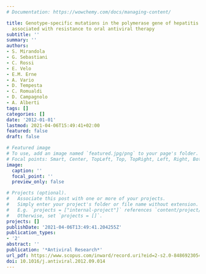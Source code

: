```yaml
---
# Documentation: https://wowchemy.com/docs/managing-content/

title: Genotype-specific mutations in the polymerase gene of hepatitis B virus potentially
  associated with resistance to oral antiviral therapy
subtitle: ''
summary: ''
authors:
- S. Mirandola
- G. Sebastiani
- C. Rossi
- E. Velo
- E.M. Erne
- A. Vario
- D. Tempesta
- C. Romualdi
- D. Campagnolo
- A. Alberti
tags: []
categories: []
date: '2012-01-01'
lastmod: 2021-04-06T15:49:41+02:00
featured: false
draft: false

# Featured image
# To use, add an image named `featured.jpg/png` to your page's folder.
# Focal points: Smart, Center, TopLeft, Top, TopRight, Left, Right, BottomLeft, Bottom, BottomRight.
image:
  caption: ''
  focal_point: ''
  preview_only: false

# Projects (optional).
#   Associate this post with one or more of your projects.
#   Simply enter your project's folder or file name without extension.
#   E.g. `projects = ["internal-project"]` references `content/project/deep-learning/index.md`.
#   Otherwise, set `projects = []`.
projects: []
publishDate: '2021-04-06T13:49:41.204255Z'
publication_types:
- '2'
abstract: ''
publication: '*Antiviral Research*'
url_pdf: https://www.scopus.com/inward/record.uri?eid=2-s2.0-84869230547&doi=10.1016%2fj.antiviral.2012.09.014&partnerID=40&md5=ad6435cefc1e150ec450acdf9e8d5c58
doi: 10.1016/j.antiviral.2012.09.014
---
```


